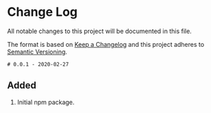 # Change Log
All notable changes to this project will be documented in this file.
 
The format is based on [Keep a Changelog](http://keepachangelog.com/) and this project adheres to [Semantic Versioning](http://semver.org/).

    # 0.0.1 - 2020-02-27

## Added
1. Initial npm package.
